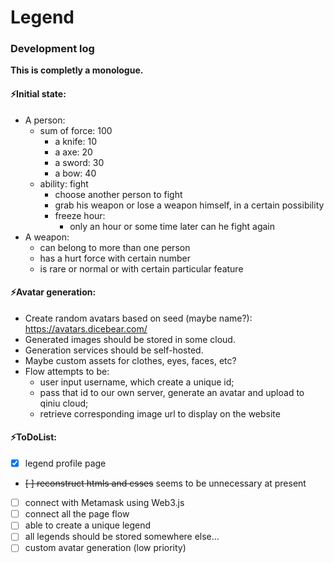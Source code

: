 # Legend

### Development log

**This is completly a monologue.**

#### ⚡️Initial state:

* A person: 
    * sum of force: 100
        * a knife: 10
        * a axe: 20
        * a sword: 30
        * a bow: 40
    * ability: fight
        * choose another person to fight
        * grab his weapon or lose a weapon himself, in a certain possibility
        * freeze hour: 
            * only an hour or some time later can he fight again
* A weapon:
    * can belong to more than one person
    * has a hurt force with certain number
    * is rare or normal or with certain particular feature

#### ⚡️Avatar generation:

* Create random avatars based on seed (maybe name?): https://avatars.dicebear.com/
* Generated images should be stored in some cloud.
* Generation services should be self-hosted.
* Maybe custom assets for clothes, eyes, faces, etc?
* Flow attempts to be:  
    * user input username, which create a unique id;
    * pass that id to our own server, generate an avatar and upload to qiniu cloud;
    * retrieve corresponding image url to display on the website


#### ⚡️ToDoList:

* [x] legend profile page
* ~~[ ] reconstruct htmls and csses~~ seems to be unnecessary at present
* [ ] connect with Metamask using Web3.js
* [ ] connect all the page flow
* [ ] able to create a unique legend
* [ ] all legends should be stored somewhere else...
* [ ] custom avatar generation (low priority)